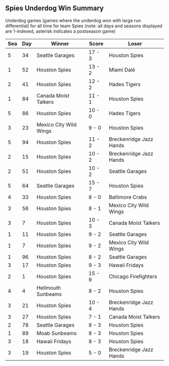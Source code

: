 ## Spies Underdog Win Summary



Underdog games (games where the underdog won with large run differential) for all time for team Spies (note: all days and seasons displayed are 1-indexed, asterisk indicates a postseason game)


| Sea | Day | Winner | Score | Loser | 
| ------ |------ |------ |------ |------ |
| 5 | 34 | Seattle Garages | 17 - 3 | Houston Spies | 
| 1 | 52 | Houston Spies | 13 - 2 | Miami Dalé | 
| 2 | 41 | Houston Spies | 12 - 2 | Hades Tigers | 
| 1 | 84 | Canada Moist Talkers | 11 - 1 | Houston Spies | 
| 5 | 86 | Houston Spies | 10 - 0 | Hades Tigers | 
| 3 | 23 | Mexico City Wild Wings | 9 - 0 | Houston Spies | 
| 5 | 94 | Houston Spies | 11 - 2 | Breckenridge Jazz Hands | 
| 2 | 15 | Houston Spies | 10 - 2 | Breckenridge Jazz Hands | 
| 2 | 51 | Houston Spies | 10 - 2 | Seattle Garages | 
| 5 | 64 | Seattle Garages | 15 - 7 | Houston Spies | 
| 4 | 33 | Houston Spies | 8 - 0 | Baltimore Crabs | 
| 3 | 56 | Houston Spies | 8 - 1 | Mexico City Wild Wings | 
| 3 | 7 | Houston Spies | 10 - 3 | Canada Moist Talkers | 
| 1 | 11 | Houston Spies | 9 - 2 | Seattle Garages | 
| 1 | 7 | Houston Spies | 9 - 2 | Mexico City Wild Wings | 
| 1 | 96 | Houston Spies | 8 - 2 | Seattle Garages | 
| 3 | 17 | Houston Spies | 9 - 3 | Hawaii Fridays | 
| 2 | 1 | Houston Spies | 15 - 9 | Chicago Firefighters | 
| 4 | 4 | Hellmouth Sunbeams | 8 - 2 | Houston Spies | 
| 3 | 21 | Houston Spies | 10 - 4 | Breckenridge Jazz Hands | 
| 3 | 27 | Houston Spies | 7 - 1 | Canada Moist Talkers | 
| 2 | 78 | Seattle Garages | 8 - 3 | Houston Spies | 
| 1 | 89 | Moab Sunbeams | 8 - 3 | Houston Spies | 
| 3 | 18 | Hawaii Fridays | 8 - 3 | Houston Spies | 
| 3 | 19 | Houston Spies | 5 - 0 | Breckenridge Jazz Hands | 


